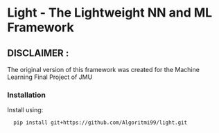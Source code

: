 # Light - The Lightweight NN and ML Framework

## DISCLAIMER :
The original version of this framework was created for the Machine Learning Final Project of JMU 


### Installation
Install using:
 ```bash
   pip install git+https://github.com/Algoritmi99/light.git
   ```
